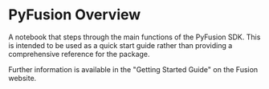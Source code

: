 # PyFusion Overview #

A notebook that steps through the main functions of the PyFusion SDK. This is intended to be used as a quick start guide rather than providing a comprehensive reference for the package.

Further information is available in the "Getting Started Guide" on the Fusion website.

